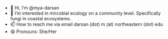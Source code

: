 - 👋 Hi, I’m @mya-darsan
- 👀 I’m interested in mircobial ecology on a community level. Specifically fungi in coastal ecosystems.
- 📫 How to reach me via email darsan (dot) m (at) northeastern (dot) edu
- 😄 Pronouns: She/Her

<!---
mya-darsan/mya-darsan is a ✨ special ✨ repository because its `README.md` (this file) appears on your GitHub profile.
You can click the Preview link to take a look at your changes.
--->
